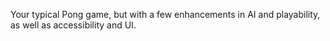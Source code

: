 Your typical Pong game, but with a few enhancements in AI and playability, as well as accessibility and UI.
